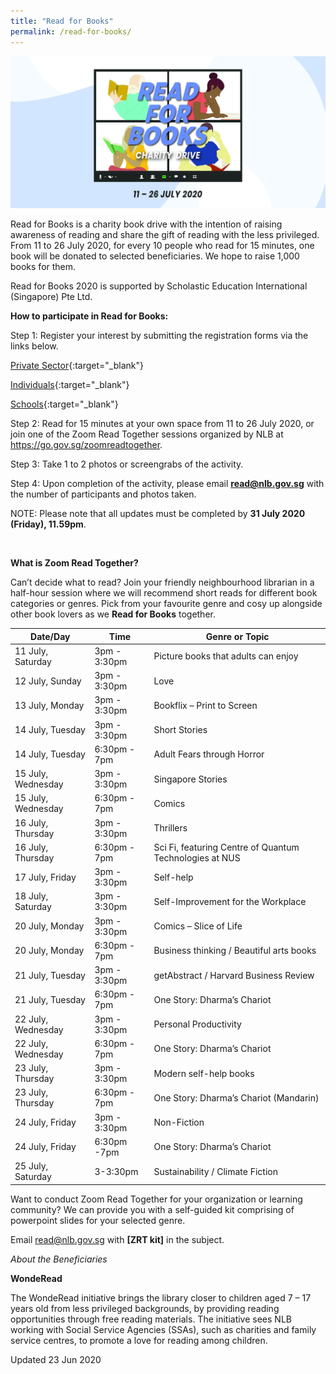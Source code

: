 ```yaml
---
title: "Read for Books"
permalink: /read-for-books/
---
```


![banner read@work](\images\RFBbanner.jpg)

Read for Books is a charity book drive with the intention of raising awareness of reading and share the gift of reading with the less privileged. From 11 to 26 July 2020, for every 10 people who read for 15 minutes, one book will be donated to selected beneficiaries. We hope to raise 1,000 books for them.

Read for Books 2020 is supported by Scholastic Education International (Singapore) Pte Ltd.

 

**How to participate in Read for Books:**

Step 1: Register your interest by submitting the registration forms via the links below.

[Private Sector](https://form.gov.sg/5ed84b401a963a0011c4899a){:target="_blank"}

[Individuals](https://form.gov.sg/5ed849c1ca8d4400113a93ba){:target="_blank"}

[Schools](https://form.gov.sg/5ed84bb6437e0a0011b36d4c){:target="_blank"}



Step 2: Read for 15 minutes at your own space from 11 to 26 July 2020, or join one of the Zoom Read Together sessions organized by NLB at https://go.gov.sg/zoomreadtogether.

Step 3: Take 1 to 2 photos or screengrabs of the activity.

Step 4: Upon completion of the activity, please email **read@nlb.gov.sg** with the number of participants and photos taken.

NOTE: Please note that all updates must be completed by **31 July 2020 (Friday), 11.59pm**.

​      

**What is Zoom Read Together?** 

Can’t decide what to read? Join your friendly neighbourhood librarian in a half-hour session where we will recommend short reads for different book categories or genres. Pick from your favourite genre and cosy up alongside other book lovers as we **Read for Books** together. 

| **Date/Day**       | **Time**     | **Genre or Topic**                                       |
| ------------------ | ------------ | -------------------------------------------------------- |
| 11 July, Saturday  | 3pm - 3:30pm | Picture books that adults can enjoy                      |
| 12 July, Sunday    | 3pm - 3:30pm | Love                                                     |
| 13 July, Monday    | 3pm - 3:30pm | Bookflix – Print  to Screen                              |
| 14 July, Tuesday   | 3pm - 3:30pm | Short Stories                                            |
| 14 July, Tuesday   | 6:30pm - 7pm | Adult Fears through Horror                               |
| 15 July, Wednesday | 3pm - 3:30pm | Singapore Stories                                        |
| 15 July, Wednesday | 6:30pm - 7pm | Comics                                                   |
| 16 July, Thursday  | 3pm - 3:30pm | Thrillers                                                |
| 16 July, Thursday  | 6:30pm - 7pm | Sci Fi, featuring Centre of Quantum  Technologies at NUS |
| 17 July, Friday    | 3pm - 3:30pm | Self-help                                                |
| 18 July, Saturday  | 3pm - 3:30pm | Self-Improvement for the Workplace                       |
| 20 July, Monday    | 3pm - 3:30pm | Comics – Slice of Life                                   |
| 20 July, Monday    | 6:30pm - 7pm | Business thinking / Beautiful arts books                 |
| 21 July, Tuesday   | 3pm - 3:30pm | getAbstract / Harvard Business Review                    |
| 21 July, Tuesday   | 6:30pm - 7pm | One Story: Dharma’s Chariot                              |
| 22 July, Wednesday | 3pm - 3:30pm | Personal Productivity                                    |
| 22 July, Wednesday | 6:30pm - 7pm | One Story: Dharma’s Chariot                              |
| 23 July, Thursday  | 3pm - 3:30pm | Modern self-help books                                   |
| 23 July, Thursday  | 6:30pm - 7pm | One Story: Dharma’s Chariot (Mandarin)                   |
| 24 July, Friday    | 3pm - 3:30pm | Non-Fiction                                              |
| 24 July, Friday    | 6:30pm -7pm  | One Story: Dharma’s Chariot                              |
| 25 July, Saturday  | 3-3:30pm     | Sustainability / Climate Fiction                         |

 

Want to conduct Zoom Read Together for your organization or learning community? We can provide you with a self-guided kit comprising of powerpoint slides for your selected genre. 

Email [read@nlb.gov.sg](mailto:read@nlb.gov.sg) with **[ZRT kit]** in the subject.

 

*About the Beneficiaries*

**WondeRead**

The WondeRead initiative brings the library closer to children aged 7 – 17 years old from less privileged backgrounds, by providing reading opportunities through free reading materials. The initiative sees NLB working with Social Service Agencies (SSAs), such as charities and family service centres, to promote a love for reading among children.



Updated 23 Jun 2020